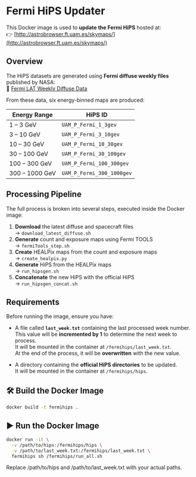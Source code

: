 # Fermi HiPS Updater

This Docker image is used to **update the Fermi HiPS** hosted at:  
👉 [http://astrobrowser.ft.uam.es/skymaps/](http://astrobrowser.ft.uam.es/skymaps/)

## Overview

The HiPS datasets are generated using **Fermi diffuse weekly files** published by NASA:  
🔗 [Fermi LAT Weekly Diffuse Data](https://heasarc.gsfc.nasa.gov/FTP/fermi/data/lat/weekly/diffuse/)

From these data, six energy-binned maps are produced:

| Energy Range       | HiPS ID                        |
|--------------------|--------------------------------|
| 1 – 3 GeV          | `UAM_P_Fermi_1_3gev`           |
| 3 – 10 GeV         | `UAM_P_Fermi_3_10gev`          |
| 10 – 30 GeV        | `UAM_P_Fermi_10_30gev`         |
| 30 – 100 GeV       | `UAM_P_Fermi_30_100gev`        |
| 100 – 300 GeV      | `UAM_P_Fermi_100_300gev`       |
| 300 – 1000 GeV     | `UAM_P_Fermi_300_1000gev`      |

## Processing Pipeline

The full process is broken into several steps, executed inside the Docker image:

1. **Download** the latest diffuse and spacecraft files  
   → `download_latest_diffuse.sh`
2. **Generate** count and exposure maps using Fermi TOOLS  
   → `fermiTools_step.sh`
3. **Create** HEALPix maps from the count and exposure maps  
   → `create_healpix.py`
4. **Generate** HiPS from the HEALPix maps  
   → `run_hipsgen.sh`
5. **Concatenate** the new HiPS with the official HiPS  
   → `run_hipsgen_concat.sh`

## Requirements

Before running the image, ensure you have:

- A file called **`last_week.txt`** containing the last processed week number.  
  This value will be **incremented by 1** to determine the next week to process.  
  It will be mounted in the container at `/fermihips/last_week.txt`.  
  At the end of the process, it will be **overwritten** with the new value.

- A directory containing the **official HiPS directories** to be updated.  
  It will be mounted in the container at `/fermihips/hips`.

## 🛠️ Build the Docker Image

```bash
docker build -t fermihips .
```

## ▶️ Run the Docker Image
```bash
docker run -it \
  -v /path/to/hips:/fermihips/hips \
  -v /path/to/last_week.txt:/fermihips/last_week.txt \
  fermihips sh /fermihips/run_all.sh
```

Replace /path/to/hips and /path/to/last_week.txt with your actual paths.


